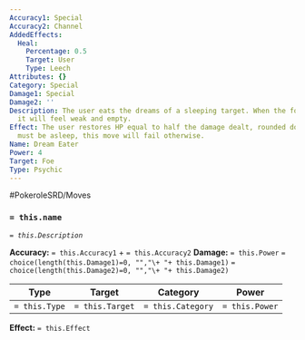 ```yaml
---
Accuracy1: Special
Accuracy2: Channel
AddedEffects:
  Heal:
    Percentage: 0.5
    Target: User
    Type: Leech
Attributes: {}
Category: Special
Damage1: Special
Damage2: ''
Description: The user eats the dreams of a sleeping target. When the foe wakes up,
  it will feel weak and empty.
Effect: The user restores HP equal to half the damage dealt, rounded down. The target
  must be asleep, this move will fail otherwise.
Name: Dream Eater
Power: 4
Target: Foe
Type: Psychic
---
```


#PokeroleSRD/Moves

### `= this.name` 
*`= this.Description`*

**Accuracy:** `= this.Accuracy1` + `= this.Accuracy2`
**Damage:** `= this.Power` `= choice(length(this.Damage1)=0, "","\+ "+ this.Damage1)` `= choice(length(this.Damage2)=0, "","\+ "+ this.Damage2)`

| Type          | Target          | Category          | Power          |
| ------------- | --------------- | ----------------  | -------------- |
| `= this.Type` | `= this.Target` | `= this.Category` | `= this.Power` | 

**Effect:** `= this.Effect`